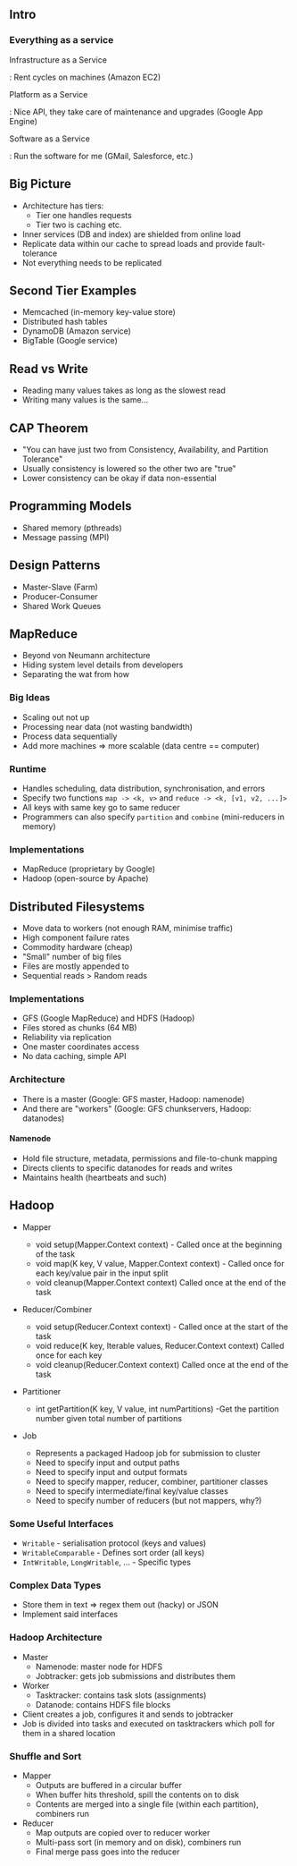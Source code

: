 
## Intro

### Everything as a service

Infrastructure as a Service

:   Rent cycles on machines (Amazon EC2)

Platform as a Service

:   Nice API, they take care of maintenance and upgrades (Google App Engine)

Software as a Service

:   Run the software for me (GMail, Salesforce, etc.)


## Big Picture

 - Architecture has tiers:
     + Tier one handles requests
     + Tier two is caching etc.
 - Inner services (DB and index) are shielded from online load
 - Replicate data within our cache to spread loads and provide fault-tolerance
 - Not everything needs to be replicated

## Second Tier Examples

 - Memcached (in-memory key-value store)
 - Distributed hash tables
 - DynamoDB (Amazon service)
 - BigTable (Google service)

## Read vs Write

 - Reading many values takes as long as the slowest read
 - Writing many values is the same...

## CAP Theorem

 - "You can have just two from Consistency, Availability, and Partition Tolerance"
 - Usually consistency is lowered so the other two are "true"
 - Lower consistency can be okay if data non-essential

## Programming Models

 - Shared memory (pthreads)
 - Message passing (MPI)

## Design Patterns

 - Master-Slave (Farm)
 - Producer-Consumer
 - Shared Work Queues

## MapReduce

 - Beyond von Neumann architecture
 - Hiding system level details from developers
 - Separating the wat from how

### Big Ideas

 - Scaling out not up
 - Processing near data (not wasting bandwidth)
 - Process data sequentially
 - Add more machines => more scalable (data centre == computer)

### Runtime

 - Handles scheduling, data distribution, synchronisation, and errors
 - Specify two functions `map -> <k, v>` and `reduce -> <k, [v1, v2, ...]>`
 - All keys with same key go to same reducer
 - Programmers can also specify `partition` and `combine` (mini-reducers in memory)

### Implementations

 - MapReduce (proprietary by Google)
 - Hadoop (open-source by Apache)

## Distributed Filesystems

 - Move data to workers (not enough RAM, minimise traffic)
 - High component failure rates
 - Commodity hardware (cheap)
 - "Small" number of big files
 - Files are mostly appended to
 - Sequential reads > Random reads

### Implementations

 - GFS (Google MapReduce) and HDFS (Hadoop)
 - Files stored as chunks (64 MB)
 - Reliability via replication
 - One master coordinates access
 - No data caching, simple API

### Architecture

 - There is a master (Google: GFS master, Hadoop: namenode)
 - And there are "workers" (Google: GFS chunkservers, Hadoop: datanodes)

#### Namenode

 - Hold file structure, metadata, permissions and file-to-chunk mapping
 - Directs clients to specific datanodes for reads and writes
 - Maintains health (heartbeats and such)

## Hadoop

 - Mapper
    + void setup(Mapper.Context context) - Called once at the beginning of the task
    + void map(K key, V value, Mapper.Context context) - Called once for each key/value pair in the input split
    + void cleanup(Mapper.Context context) Called once at the end of the task

 - Reducer/Combiner
    + void setup(Reducer.Context context) - Called once at the start of the task
    +  void reduce(K key, Iterable<V> values, Reducer.Context context) Called once for each key
    + void cleanup(Reducer.Context context) Called once at the end of the task

 - Partitioner
    + int getPartition(K key, V value, int numPartitions) -Get the partition number given total number of partitions
 - Job
    +  Represents a packaged Hadoop job for submission to cluster
    + Need to specify input and output paths
    + Need to specify input and output formats
    + Need to specify mapper, reducer, combiner, partitioner classes
    + Need to specify intermediate/final key/value classes
    + Need to specify number of reducers (but not mappers, why?)

### Some Useful Interfaces

 - `Writable` - serialisation protocol (keys and values)
 - `WritableComparable` - Defines sort order (all keys)
 - `IntWritable`, `LongWritable`, ... - Specific types

### Complex Data Types

 - Store them in text => regex them out (hacky) or JSON
 - Implement said interfaces

### Hadoop Architecture

 - Master
     + Namenode: master node for HDFS
     + Jobtracker: gets job submissions and distributes them
 - Worker
     + Tasktracker: contains task slots (assignments)
     + Datanode: contains HDFS file blocks
 - Client creates a job, configures it and sends to jobtracker
 - Job is divided into tasks and executed on tasktrackers which poll for them in a shared location

### Shuffle and Sort

 - Mapper 
     + Outputs are buffered in a circular buffer
     + When buffer hits threshold, spill the contents on to disk
     + Contents are merged into a single file (within each partition), combiners run
 - Reducer
     + Map outputs are copied over to reducer worker
     + Multi-pass sort (in memory and on disk), combiners run
     + Final merge pass goes into the reducer



